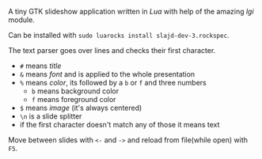 A tiny GTK slideshow application written in *Lua* with help of the amazing *lgi* module.

Can be installed with `sudo luarocks install slajd-dev-3.rockspec`.

The text parser goes over lines and checks their first character.

- `#` means *title*
- `&` means *font* and is applied to the whole presentation
- `%` means *color*, its followed by a `b` or `f` and three numbers
  - `b` means background color
  - `f` means foreground color
- `$` means *image* (it's always centered)
- `\n` is a slide splitter
- if the first character doesn't match any of those it means text

Move between slides with `<-` and `->` and reload from file(while open) with `F5`.
